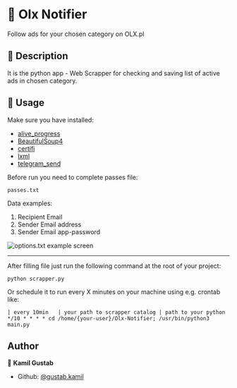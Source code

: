 # :bell: Olx Notifier
Follow ads for your chosen category on OLX.pl
## :book: Description
It is the python app - Web Scrapper for checking and saving list of active ads in chosen category.
## 🚀 Usage
Make sure you have installed:
* [alive_progress](https://pypi.org/project/alive_progress)
* [BeautifulSoup4](https://pypi.org/project/beautifulsoup4)
* [certifi](https://pypi.org/project/certifi)
* [lxml](https://pypi.org/project/lxml/)
* [telegram_send](https://pypi.org/project/telegram_send/)


Before run you need to complete passes file:

`passes.txt`

Data examples:

1. Recipient Email
2. Sender Email address
3. Sender Email app-password

![options.txt example screen](https://i.imgur.com/YR5KSeG.png)

---
After filling file just run the following command at the root of your project:
```
python scrapper.py
```
Or schedule it to run every X minutes on your machine using e.g. crontab like:
```
| every 10min   | your path to scrapper catalog | path to your python
*/10 * * * * cd /home/{your-user}/Olx-Notifier; /usr/bin/python3 main.py
```

## Author

👤 **Kamil Gustab**

- Github: [@gustab.kamil](https://github.com/kamil-gustab)
